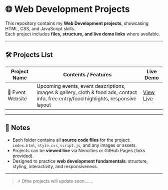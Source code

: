 # 🌐 Web Development Projects

This repository contains my **Web Development projects**, showcasing HTML, CSS, and JavaScript skills.  
Each project includes **files, structure, and live demo links** where available.

---

## 🛠️ Projects List

| Project Name | Contents / Features | Live Demo |
|--------------|-------------------|-----------|
| 🎉 Event Website | Upcoming events, event descriptions, images & gallery, cloth & food ads, contact info, free entry/food highlights, responsive layout | [View Live](https://your-neocities-link.neocities.org) |


---

## 📁 Notes
- Each folder contains all **source code files** for the project:  
  `index.html`, `style.css`, `script.js`, and any images or assets.
- Projects can be **viewed live** via Neocities or GitHub Pages (links provided).  
- Designed to practice **web development fundamentals**: structure, styling, interactivity, and responsiveness.

---

> ⚡ Othe projects will update soon.......
